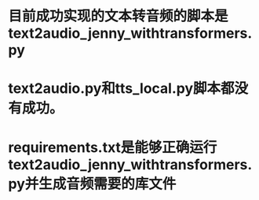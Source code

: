 # 目前成功实现的文本转音频的脚本是text2audio_jenny_withtransformers.py
# text2audio.py和tts_local.py脚本都没有成功。
# requirements.txt是能够正确运行text2audio_jenny_withtransformers.py并生成音频需要的库文件